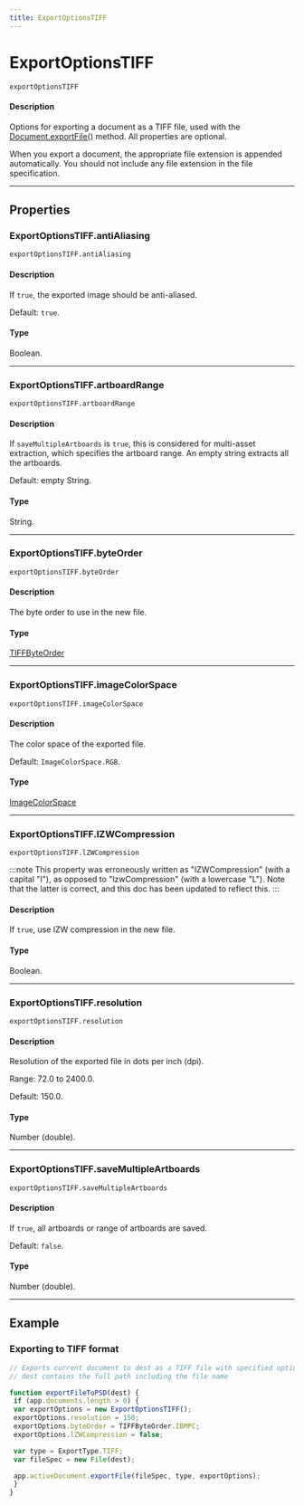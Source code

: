 ```yaml
---
title: ExportOptionsTIFF
---
```

# ExportOptionsTIFF

`exportOptionsTIFF`

#### Description

Options for exporting a document as a TIFF file, used with the [Document.exportFile()](../document#documentexportfile) method. All properties are optional.

When you export a document, the appropriate file extension is appended automatically. You should not include any file extension in the file specification.

---

## Properties

### ExportOptionsTIFF.antiAliasing

`exportOptionsTIFF.antiAliasing`

#### Description

If `true`, the exported image should be anti-aliased.

Default: `true`.

#### Type

Boolean.

---

### ExportOptionsTIFF.artboardRange

`exportOptionsTIFF.artboardRange`

#### Description

If `saveMultipleArtboards` is `true`, this is considered for multi-asset extraction, which specifies the artboard range. An empty string extracts all the artboards.

Default: empty String.

#### Type

String.

---

### ExportOptionsTIFF.byteOrder

`exportOptionsTIFF.byteOrder`

#### Description

The byte order to use in the new file.

#### Type

[TIFFByteOrder](../scripting-constants#tiffbyteorder)

---

### ExportOptionsTIFF.imageColorSpace

`exportOptionsTIFF.imageColorSpace`

#### Description

The color space of the exported file.

Default: `ImageColorSpace.RGB`.

#### Type

[ImageColorSpace](../scripting-constants#imagecolorspace)

---

### ExportOptionsTIFF.lZWCompression

`exportOptionsTIFF.lZWCompression`

:::note
This property was erroneously written as "IZWCompression" (with a capital "I"), as opposed to "lzwCompression" (with a lowercase "L"). Note that the latter is correct, and this doc has been updated to reflect this.
:::

#### Description

If `true`, use IZW compression in the new file.

#### Type

Boolean.

---

### ExportOptionsTIFF.resolution

`exportOptionsTIFF.resolution`

#### Description

Resolution of the exported file in dots per inch (dpi).

Range: 72.0 to 2400.0.

Default: 150.0.

#### Type

Number (double).

---

### ExportOptionsTIFF.saveMultipleArtboards

`exportOptionsTIFF.saveMultipleArtboards`

#### Description

If `true`, all artboards or range of artboards are saved.

Default: `false`.

#### Type

Number (double).

---

## Example

### Exporting to TIFF format

```javascript
// Exports current document to dest as a TIFF file with specified options,
// dest contains the full path including the file name

function exportFileToPSD(dest) {
 if (app.documents.length > 0) {
 var exportOptions = new ExportOptionsTIFF();
 exportOptions.resolution = 150;
 exportOptions.byteOrder = TIFFByteOrder.IBMPC;
 exportOptions.lZWCompression = false;

 var type = ExportType.TIFF;
 var fileSpec = new File(dest);

 app.activeDocument.exportFile(fileSpec, type, exportOptions);
 }
}
```
